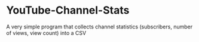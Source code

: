 # YouTube-Channel-Stats
A very simple program that collects channel statistics (subscribers, number of views, view count) into a CSV
